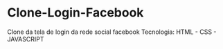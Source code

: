 # Clone-Login-Facebook
Clone da tela de login da rede social facebook
Tecnologia: HTML - CSS - JAVASCRIPT
